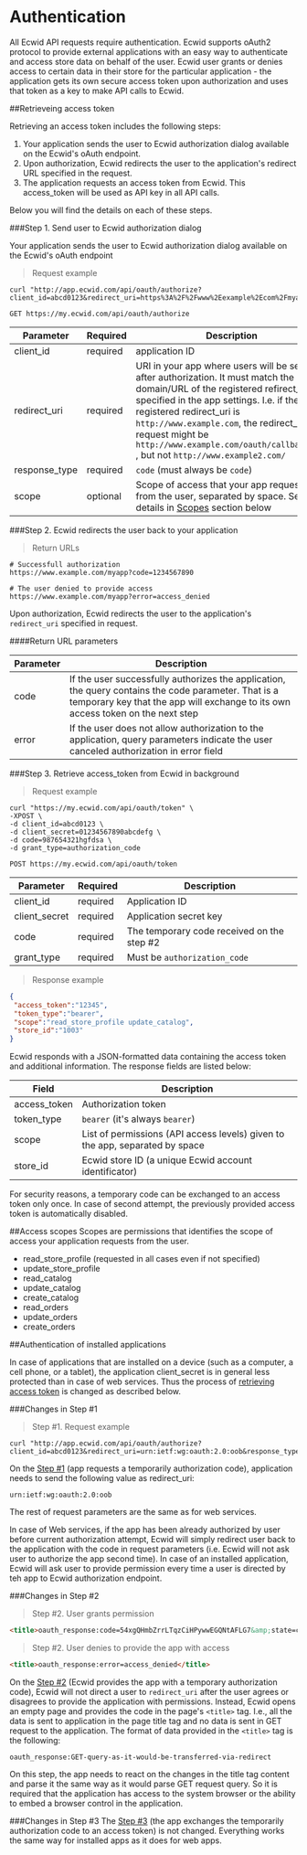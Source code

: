 # Authentication
All Ecwid API requests require authentication. Ecwid supports oAuth2 protocol to provide external applications with an easy way to authenticate and access store data on behalf of the user. Ecwid user grants or denies access to certain data in their store for the particular application - the application gets its own secure access token upon authorization and uses that token as a key to make API calls to Ecwid.

##Retrieveing access token

Retrieving an access token includes the following steps:
1. Your application sends the user to Ecwid authorization dialog available on the Ecwid's oAuth endpoint.
2. Upon authorization, Ecwid redirects the user to the application's redirect URL specified in the request.
3. The application requests an access token from Ecwid. This access_token will be used as API key in all API calls.

Below you will find the details on each of these steps.

###Step 1. Send user to Ecwid authorization dialog

Your application sends the user to Ecwid authorization dialog available on the Ecwid's oAuth endpoint

> Request example

```shell
curl "http://app.ecwid.com/api/oauth/authorize?client_id=abcd0123&redirect_uri=https%3A%2F%2Fwww%2Eexample%2Ecom%2Fmyapp&response_type=code"
```

`GET https://my.ecwid.com/api/oauth/authorize`

Parameter | Required | Description
--------- | -------- | -----------
client_id | required | application ID
redirect_uri | required | URI in your app where users will be sent after authorization. It must match the domain/URL of the registered refirect_uri specified in the app settings. I.e. if the registered redirect_uri is `http://www.example.com`, the redirect_uri in request might be `http://www.example.com/oauth/callback.php` , but not `http://www.example2.com/`
response_type | required | `code` (must always be `code`)
scope | optional | Scope of access that your app requests from the user, separated by space. See details in [Scopes](#access-scopes) section below




###Step 2. Ecwid redirects the user back to your application

> Return URLs

```shell
# Successfull authorization
https://www.example.com/myapp?code=1234567890

# The user denied to provide access
https://www.example.com/myapp?error=access_denied
```

Upon authorization, Ecwid redirects the user to the application's `redirect_uri` specified in request.

####Return URL parameters

Parameter | Description
--------- | -----------
code | If the user successfully authorizes the application, the query contains the code parameter. That is a temporary key that the app will exchange to its own access token on the next step
error | If the user does not allow authorization to the application, query parameters indicate the user canceled authorization in error field


###Step 3. Retrieve access_token from Ecwid in background

> Request example

```shell
curl "https://my.ecwid.com/api/oauth/token" \
-XPOST \
-d client_id=abcd0123 \
-d client_secret=01234567890abcdefg \
-d code=987654321hgfdsa \
-d grant_type=authorization_code
```

`POST https://my.ecwid.com/api/oauth/token`

Parameter | Required | Description
--------- | -------- | -----------
client_id | required | Application ID
client_secret | required | Application secret key
code | required | The temporary code received on the step #2
grant_type | required | Must be `authorization_code`

> Response example

```json
{
 "access_token":"12345",
 "token_type":"bearer",
 "scope":"read_store_profile update_catalog",
 "store_id":"1003"
}
```



Ecwid responds with a JSON-formatted data containing the access token and additional information. The response fields are listed below:

Field | Description
----- | -----------
access_token | Authorization token
token_type | `bearer` (it's always `bearer`)
scope | List of permissions (API access levels) given to the app, separated by space
store_id | Ecwid store ID (a unique Ecwid account identificator)


<aside class="notice">
For security reasons, a temporary code can be exchanged to an access token only once. In case of second attempt, the previously provided access token is automatically disabled.
</aside>


##Access scopes
Scopes are permissions that identifies the scope of access your application requests from the user. 

* read_store_profile (requested in all cases even if not specified)
* update_store_profile
* read_catalog
* update_catalog
* create_catalog
* read_orders
* update_orders
* create_orders


##Authentication of installed applications

In case of applications that are installed on a device (such as a computer, a cell phone, or a tablet), the application client_secret is in general less protected than in case of web services. Thus the process of [retrieving access token](#retrieveing-access-token) is changed as described below.

###Changes in Step #1

> Step #1. Request example

```shell
curl "http://app.ecwid.com/api/oauth/authorize?client_id=abcd0123&redirect_uri=urn:ietf:wg:oauth:2.0:oob&response_type=code"
```

On the [Step #1](#retrieveing-access-token) (app requests a temporarily authorization code), application needs to send the following value as redirect_uri:

`urn:ietf:wg:oauth:2.0:oob`

The rest of request parameters are the same as for web services.

<aside class="notice"> In case of Web services, if the app has been already authorized by user before current authorization attempt, Ecwid will simply redirect user back to the application with the code in request parameters (i.e. Ecwid will not ask user to authorize the app second time). In case of an installed application, Ecwid will ask user to provide permission every time a user is directed by teh app to Ecwid authorization endpoint. </aside>


###Changes in Step #2

> Step #2. User grants permission

```html
<title>oauth_response:code=54xgQHmbZrrLTqzCiHPywwEGQNtAFLG7&amp;state=code</title>
```

> Step #2. User denies to provide the app with access

```html
<title>oauth_response:error=access_denied</title>
```

On the [Step #2](#retrieveing-access-token) (Ecwid provides the app with a temporary authorization code), Ecwid will not direct a user to `redirect_uri` after the user agrees or disagrees to provide the application with permissions. Instead, Ecwid opens an empty page and provides the code in the page's `<title>` tag. I.e., all the data is sent to application in the page title tag and no data is sent in GET request to the application. The format of data provided in the `<title>` tag is the following:

`oauth_response:GET-query-as-it-would-be-transferred-via-redirect`

<aside class="notice">On this step, the app needs to react on the changes in the title tag content and parse it the same way as it would parse GET request query. So it is required that the application has access to the system browser or the ability to embed a browser control in the application.</aside>

###Changes in Step #3
The [Step #3](#retrieveing-access-token) (the app exchanges the temporarily authorization code to an access token) is not changed. Everything works the same way for installed apps as it does for web apps.

